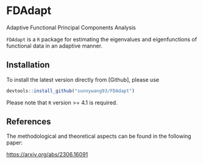 # FDAdapt
Adaptive Functional Principal Components Analysis

`FDAdapt` is a `R` package for estimating the eigenvalues and eigenfunctions of functional data in an adaptive manner. 

## Installation

To install the latest version directly from [Github], please use

``` r
devtools::install_github("sunnywang93/FDAdapt")
```

Please note that `R` version >= 4.1 is required. 

## References

The methodological and theoretical aspects can be found in the following paper:

https://arxiv.org/abs/2306.16091

